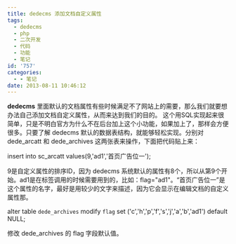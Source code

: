 ```yaml
---
title: dedecms 添加文档自定义属性
tags:
  - dedecms
  - php
  - 二次开发
  - 代码
  - 功能
  - 笔记
id: '757'
categories:
  - - 笔记
date: 2013-08-11 10:46:12
---
```


**dedecms** 里面默认的文档属性有些时候满足不了网站上的需要，那么我们就要想办法自己添加文档自定义属性，从而来达到我们的目的。 这个用SQL实现起来很简单，只是不明白官方为什么不在后台加上这个小功能，如果加上了，那样会方便很多。只要了解 dedecms 默认的数据表结构，就能够轻松实现。分别对 dede\_arcatt 和 dede\_archives 这两张表来操作，下面把代码贴上来：

insert into sc\_arcatt values(9,'ad1','首页广告位一');

9是自定义属性的排序ID，因为 dedecms 系统默认的属性有8个，所以从第9个开始。ad1是在标签调用的时候需要用到的，比如：flag="ad1"。“首页广告位一”是这个属性的名字，最好是用较少的文字来描述，因为它会显示在编辑文档的自定义属性那。

alter table `dede_archives` modify `flag` set ('c','h','p','f','s','j','a','b','ad1') default NULL;

修改 dede\_archives 的 flag 字段默认值。